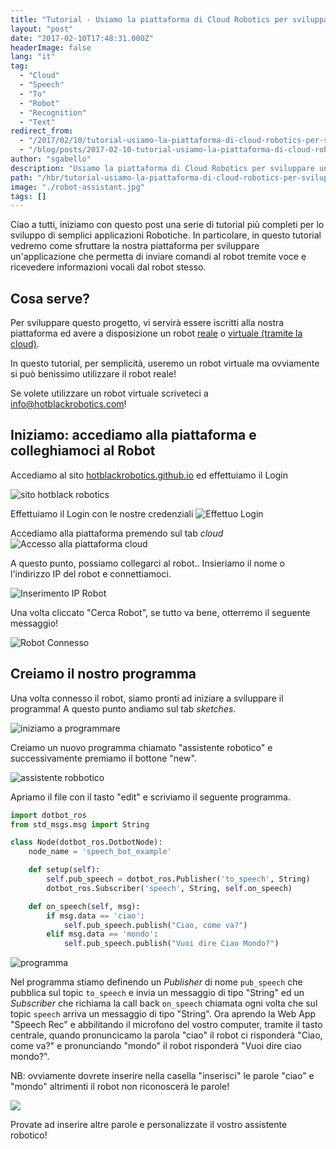 ```yaml
---
title: "Tutorial - Usiamo la piattaforma di Cloud Robotics per sviluppare un semplice assistente personale Robotico"
layout: "post"
date: "2017-02-10T17:48:31.000Z"
headerImage: false
lang: "it"
tag:
  - "Cloud"
  - "Speech"
  - "To"
  - "Robot"
  - "Recognition"
  - "Text"
redirect_from:
  - "/2017/02/10/tutorial-usiamo-la-piattaforma-di-cloud-robotics-per-sviluppare-un-semplice-assistente-personale-robotico/"
  - "/blog/posts/2017-02-10-tutorial-usiamo-la-piattaforma-di-cloud-robotics-per-sviluppare-un-semplice-assistente-personale-robotico"
author: "sgabello"
description: "Usiamo la piattaforma di Cloud Robotics per sviluppare un semplice assistente personale Robotico"
path: "/hbr/tutorial-usiamo-la-piattaforma-di-cloud-robotics-per-sviluppare-un-semplice-assistente-personale-robotico/"
image: "./robot-assistant.jpg"
tags: []
---
```


Ciao a tutti, iniziamo con questo post una serie di tutorial più completi per lo sviluppo di semplici applicazioni Robotiche. In particolare, in questo tutorial vedremo come sfruttare la nostra piattaforma per sviluppare un'applicazione che permetta di inviare comandi al robot tremite voce e ricevedere informazioni vocali dal robot stesso.

## Cosa serve?

Per sviluppare questo progetto, vi servirà essere iscritti alla nostra piattaforma ed avere a disposizione un robot [reale](http://hotblackrobotics.github.io/blog/posts/2017-02-08-dotbot-tutorial-hardware) o [virtuale (tramite la cloud)](http://hotblackrobotics.github.io/blog/posts/2017-02-03-avete-problemi-hardware-ce-il-robot-in-cloud-accessibile-da-remoto-tramite-il-vostro-pc-o).

In questo tutorial, per semplicità, useremo un robot virtuale ma ovviamente si può benissimo utilizzare il robot reale!

Se volete utilizzare un robot virtuale scriveteci a info@hotblackrobotics.com!

## Iniziamo: accediamo alla piattaforma e colleghiamoci al Robot

Accediamo al sito [hotblackrobotics.github.io](http://hotblackrobotics.github.io) ed effettuiamo il Login

![sito hotblack robotics](./Schermata_2017-02-09_alle_17.24.27_o2js8p.png)

Effettuiamo il Login con le nostre credenziali
![Effettuo Login](./Schermata_2017-02-09_alle_17.24.36_ur1zvl.png)

Accediamo alla piattaforma premendo sul tab _cloud_
![Accesso alla piattaforma cloud](./Schermata_2017-02-09_alle_17.24.49_crt92p.png)

A questo punto, possiamo collegarci al robot.. Insieriamo il nome o l'indirizzo IP del robot e connettiamoci.

![Inserimento IP Robot](./Schermata_2017-02-09_alle_18.05.03_gorkzs.png)

Una volta cliccato "Cerca Robot", se tutto va bene, otterremo il seguente messaggio!

![Robot Connesso](./Schermata_2017-02-09_alle_18.05.08_dwgqnj.png)

## Creiamo il nostro programma

Una volta connesso il robot, siamo pronti ad iniziare a sviluppare il programma! A questo punto andiamo sul tab _sketches_.

![iniziamo a programmare](./Schermata_2017-02-10_alle_18.15.58_chnyyy.png)

Creiamo un nuovo programma chiamato "assistente robotico" e successivamente premiamo il bottone "new".

![assistente robbotico](./Schermata_2017-02-10_alle_18.18.40_elmjy5.png)

Apriamo il file con il tasto "edit" e scriviamo il seguente programma.

```python
import dotbot_ros
from std_msgs.msg import String

class Node(dotbot_ros.DotbotNode):
    node_name = 'speech_bot_example'

    def setup(self):
        self.pub_speech = dotbot_ros.Publisher('to_speech', String)
        dotbot_ros.Subscriber('speech', String, self.on_speech)

    def on_speech(self, msg):
        if msg.data == 'ciao':
            self.pub_speech.publish("Ciao, come va?")
        elif msg.data == 'mondo':
            self.pub_speech.publish("Vuoi dire Ciao Mondo?")
```

![programma](./Schermata_2017-02-10_alle_18.28.56_jh1gsi.png)

Nel programma stiamo definendo un _Publisher_ di nome `pub_speech` che pubblica sul topic `to_speech` e invia un messaggio di tipo "String" ed un _Subscriber_ che richiama la call back `on_speech` chiamata ogni volta che sul topic `speech` arriva un messaggio di tipo "String". Ora aprendo la Web App "Speech Rec" e abbilitando il microfono del vostro computer, tramite il tasto centrale, quando pronuncicamo la parola "ciao" il robot ci risponderà "Ciao, come va?" e pronunciando "mondo" il robot risponderà "Vuoi dire ciao mondo?".

NB: ovviamente dovrete inserire nella casella "inserisci" le parole "ciao" e "mondo" altrimenti il robot non riconoscerà le parole!

![](./Schermata_2017-02-10_alle_18.41.50_ury16w.png)

Provate ad inserire altre parole e personalizzate il vostro assistente robotico!
